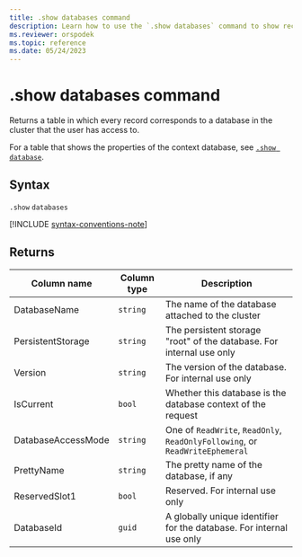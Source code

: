 ```yaml
---
title: .show databases command
description: Learn how to use the `.show databases` command to show records of databases in the cluster that the user has access to.
ms.reviewer: orspodek
ms.topic: reference
ms.date: 05/24/2023
---
```

# .show databases command

Returns a table in which every record corresponds to a database in the cluster that the user has access to.

For a table that shows the properties of the context database, see [`.show database`](show-database.md).

## Syntax

`.show` `databases`

[!INCLUDE [syntax-conventions-note](../../../includes/syntax-conventions-note.md)]

## Returns

|Column name       |Column type|Description                                                                  |
|------------------|-----------|-----------------------------------------------------------------------------|
|DatabaseName      |`string`   |The name of the database attached to the cluster                    |
|PersistentStorage |`string`   |The persistent storage "root" of the database. For internal use only          |
|Version           |`string`   |The version of the database. For internal use only                       |
|IsCurrent         |`bool`     |Whether this database is the database context of the request                    |
|DatabaseAccessMode|`string`   |One of `ReadWrite`, `ReadOnly`, `ReadOnlyFollowing`, or `ReadWriteEphemeral`    |
|PrettyName        |`string`   |The pretty name of the database, if any                        |
|ReservedSlot1     |`bool`     |Reserved. For internal use only              |
|DatabaseId        |`guid`     |A globally unique identifier for the database. For internal use only          |
